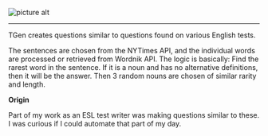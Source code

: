 ![picture alt](http://i.imgur.com/Mte6Tkp.png?1)
- - - - -
TGen creates questions similar to questions found on various English tests. 

The sentences are chosen from the NYTimes API, and the individual words are processed or retrieved from Wordnik API. The logic is basically: Find the rarest word in the sentence. If it is a noun and has no alternative definitions, then it will be the answer. Then 3 random nouns are chosen of similar rarity and length. 

__Origin__

Part of my work as an ESL test writer was making questions similar to these. I was curious if I could automate that part of my day. 

